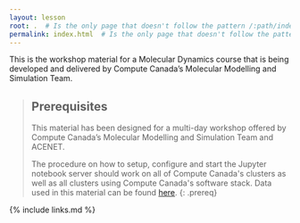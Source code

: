 ```yaml
---
layout: lesson
root: .  # Is the only page that doesn't follow the pattern /:path/index.html
permalink: index.html  # Is the only page that doesn't follow the pattern /:path/index.html
---
```


This is the workshop material for a Molecular Dynamics course that is being developed and delivered 
by Compute Canada’s Molecular Modelling and Simulation Team.

<!-- this is an html comment -->

> ## Prerequisites
>
> This material has been designed for a multi-day workshop offered by Compute Canada’s Molecular Modelling and Simulation Team and ACENET.
>
> The procedure on how to setup, configure and start the Jupyter notebook server should work on all of Compute Canada's clusters as well as all clusters using Compute Canada's software stack. Data used in this material can be found [here](https://github.com/ComputeCanada/molmodsim-amber-md-lesson/releases/tag/workshop-2021-04).
{: .prereq}

{% include links.md %}
